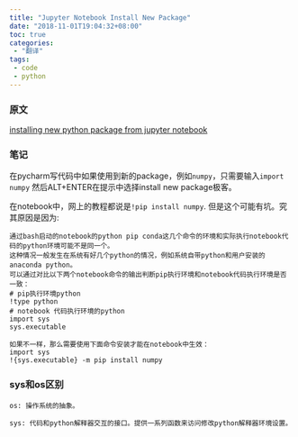```yaml
---
title: "Jupyter Notebook Install New Package"
date: "2018-11-01T19:04:32+08:00"
toc: true
categories:
 - "翻译"
tags:
 - code
 - python
---
```


### 原文
[installing new python package from jupyter notebook](https://jakevdp.github.io/blog/2017/12/05/installing-python-packages-from-jupyter/)

### 笔记
在pycharm写代码中如果使用到新的package，例如`numpy`，只需要输入`import numpy` 然后ALT+ENTER在提示中选择install new package极客。

在notebook中，网上的教程都说是`!pip install numpy`. 但是这个可能有坑。究其原因是因为:
```text
通过bash启动的notebook的python pip conda这几个命令的环境和实际执行notebook代码的python环境可能不是同一个。
这种情况一般发生在系统有好几个python的情况，例如系统自带python和用户安装的anaconda python。
可以通过对比以下两个notebook命令的输出判断pip执行环境和notebook代码执行环境是否一致：
# pip执行环境python
!type python
# notebook 代码执行环境的python
import sys
sys.executable

如果不一样，那么需要使用下面命令安装才能在notebook中生效：
import sys
!{sys.executable} -m pip install numpy
```

### sys和os区别
```text
os: 操作系统的抽象。

sys: 代码和python解释器交互的接口。提供一系列函数来访问修改python解释器环境设置。
```
